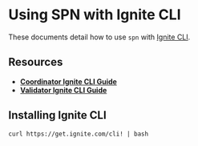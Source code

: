 # Using SPN with Ignite CLI

These documents detail how to use `spn` with [Ignite CLI](https://github.com/ignite/cli).

## Resources
- **[Coordinator Ignite CLI Guide](./coordinator.md)**
- **[Validator Ignite CLI Guide](./validator.md)**

## Installing Ignite CLI

```shell
curl https://get.ignite.com/cli! | bash
```